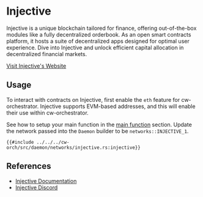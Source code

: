 # Injective

Injective is a unique blockchain tailored for finance, offering out-of-the-box modules like a fully decentralized orderbook. As an open smart contracts platform, it hosts a suite of decentralized apps designed for optimal user experience. Dive into Injective and unlock efficient capital allocation in decentralized financial markets.

[Visit Injective's Website](https://injective.com/)

## Usage
To interact with contracts on Injective, first enable the `eth` feature for cw-orchestrator. Injective supports EVM-based addresses, and this will enable their use within cw-orchestrator.

See how to setup your main function in the [main function](../single_contract/scripting.md#main-function) section. Update the network passed into the `Daemon` builder to be `networks::INJECTIVE_1`.
```rust,ignore
{{#include ../../../cw-orch/src/daemon/networks/injective.rs:injective}}
```



## References

- [Injective Documentation](https://docs.injective.network/)
- [Injective Discord](https://discord.gg/injective)
